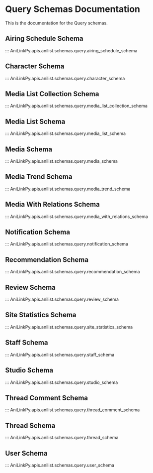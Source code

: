 # Query Schemas Documentation

This is the documentation for the Query schemas.

## Airing Schedule Schema

::: AniLinkPy.apis.anilist.schemas.query.airing_schedule_schema

## Character Schema

::: AniLinkPy.apis.anilist.schemas.query.character_schema

## Media List Collection Schema

::: AniLinkPy.apis.anilist.schemas.query.media_list_collection_schema

## Media List Schema

::: AniLinkPy.apis.anilist.schemas.query.media_list_schema

## Media Schema

::: AniLinkPy.apis.anilist.schemas.query.media_schema

## Media Trend Schema

::: AniLinkPy.apis.anilist.schemas.query.media_trend_schema

## Media With Relations Schema

::: AniLinkPy.apis.anilist.schemas.query.media_with_relations_schema

## Notification Schema

::: AniLinkPy.apis.anilist.schemas.query.notification_schema

## Recommendation Schema

::: AniLinkPy.apis.anilist.schemas.query.recommendation_schema

## Review Schema

::: AniLinkPy.apis.anilist.schemas.query.review_schema

## Site Statistics Schema

::: AniLinkPy.apis.anilist.schemas.query.site_statistics_schema

## Staff Schema

::: AniLinkPy.apis.anilist.schemas.query.staff_schema

## Studio Schema

::: AniLinkPy.apis.anilist.schemas.query.studio_schema

## Thread Comment Schema

::: AniLinkPy.apis.anilist.schemas.query.thread_comment_schema

## Thread Schema

::: AniLinkPy.apis.anilist.schemas.query.thread_schema

## User Schema

::: AniLinkPy.apis.anilist.schemas.query.user_schema